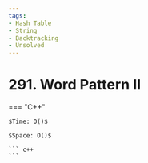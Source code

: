 ```yaml
---
tags:
- Hash Table
- String
- Backtracking
- Unsolved
---
```



# 291. Word Pattern II

=== "C++"

    $Time: O()$

    $Space: O()$

    ``` c++
    ```